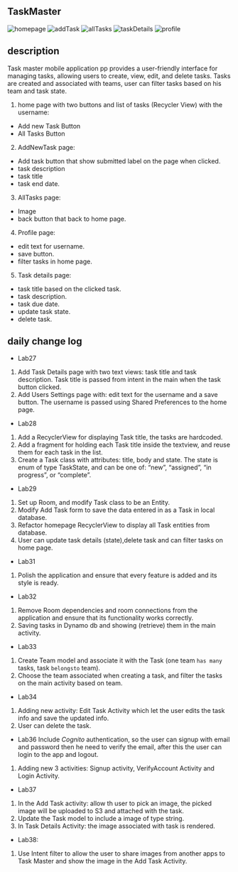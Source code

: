 ## TaskMaster

![homepage](./screenshots/home.png)
![addTask](./screenshots/addnewtask.png)
![allTasks](./screenshots/alltasks.png)
![taskDetails](./screenshots/taskdetails.png)
![profile](./screenshots/userpage.png)

## description
Task master mobile application pp provides a user-friendly interface for managing tasks, allowing users to create, view, edit, and delete tasks.
Tasks are created and associated with teams, user can filter tasks based on his team and task state.

1. home page with two buttons and list of tasks (Recycler View) with the username:
- Add new Task Button
- All Tasks Button
2. AddNewTask page:
- Add task button that show submitted label on the page when clicked.
- task description
- task title
- task end date.
3. AllTasks page:
- Image
- back button that back to home page.
4. Profile page:
- edit text for username.
- save button.
- filter tasks in home page.
5. Task details page:
- task title based on the clicked task.
- task description.
- task due date.
- update task state.
- delete task.

## daily change log
- Lab27
1. Add Task Details page with two text views: task title and task description. Task title is passed from intent in the main when the task button clicked.
2. Add Users Settings page with: edit text for the username and a save button. The username is passed using Shared Preferences to the home page. 

- Lab28
1. Add a  RecyclerView for displaying Task title, the tasks are hardcoded.
2. Add a  fragment for holding each Task title inside the textview, and reuse them for each task in the list.
3. Create a Task class with attributes: title, body and state. The state is enum of type TaskState, and can be one of: “new”, “assigned”, “in progress”, or “complete”.

- Lab29
1. Set up Room, and modify Task class to be an Entity.
2. Modify Add Task form to save the data entered in as a Task in local database.
3. Refactor homepage RecyclerView to display all Task entities from database.
4. User can update task details (state),delete task and can filter tasks on home page.

- Lab31
1. Polish the application and ensure that every feature is added and its style is ready.

- Lab32
1. Remove Room dependencies and room connections from the application and ensure that its functionality works correctly.
2. Saving tasks in Dynamo db and showing (retrieve) them in the main activity.

- Lab33
1. Create Team model and associate it with the Task (one team `has many` tasks,  task `belongsto` team).
2. Choose the team associated when creating a task, and filter the tasks on the main activity based on team.

- Lab34
1. Adding new activity: Edit Task Activity which let the user edits the task info and save the updated info.
2. User can delete the task.

- Lab36
Include *Cognito* authentication, so the user can signup with email and password then he need to verify the email, after this the user can login to the app and logout.
1. Adding new 3 activities: Signup activity, VerifyAccount Activity and Login Activity.

- Lab37
1. In the Add Task activity: allow th user to pick an image, the picked image will be uploaded to S3 and attached with the task.
2. Update the Task model to include a image of type string.
3. In Task Details Activity: the image associated with task is rendered.

- Lab38:
1. Use Intent filter to allow the user to share images from another apps to Task Master and show the image in the Add Task Activity.
